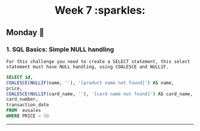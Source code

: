 <h1 align="center">Week 7 :sparkles:</h1>

## Monday :calendar:
### 1. SQL Basics: Simple NULL handling
``For this challenge you need to create a SELECT statement, this select statement must have NULL handling, using COALESCE and NULLIF.``
```sql
SELECT id,
COALESCE(NULLIF(name, ''), '[product name not found]') AS name,
price,
COALESCE(NULLIF(card_name, ''), '[card name not found]') AS card_name,
card_number,
transaction_date
FROM  eusales
WHERE PRICE > 50
```
___

